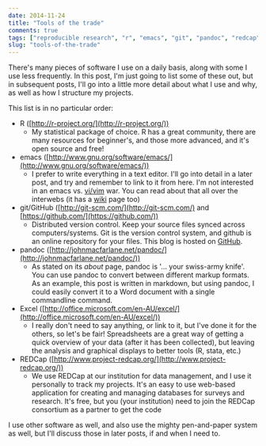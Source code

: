 ```yaml
---
date: 2014-11-24
title: "Tools of the trade"
comments: true
tags: ["reproducible research", "r", "emacs", "git", "pandoc", "redcap"]
slug: "tools-of-the-trade"
---
```


There's many pieces of software I use on a daily basis, along with some I use
less frequently. In this post, I'm just going to list some of these out, but in
subsequent posts, I'll go into a little more detail about what I use and why, as
well as how I structure my projects.

This list is in no particular order:

- R ([http://r-project.org/](http://r-project.org/))
  - My statistical package of choice. R has a great community, there are many
    resources for beginner's, and those more advanced, and it's open source and
    free!
- emacs
  ([http://www.gnu.org/software/emacs/](http://www.gnu.org/software/emacs/))
  - I prefer to write everything in a text editor. I'll go into detail in a
    later post, and try and remember to link to it from here. I'm not interested
    in an emacs vs. [vi/vim](http://www.vim.org/) war. You can read about that
    all over the interwebs (it has a
    [wiki](http://en.wikipedia.org/wiki/Editor_war) page too)
- git/GitHub
  ([http://git-scm.com/](http://git-scm.com/) and [https://github.com/](https://github.com/))
  - Distributed version control. Keep your source files synced across
    computers/systems. Git is the version control system, and github is an
    online repository for your files. This blog is hosted on <a
    href="{{site.github.repo}}">GitHub</a>.
- pandoc
  ([http://johnmacfarlane.net/pandoc/](http://johnmacfarlane.net/pandoc/))
  - As stated on its *about* page, pandoc is '&hellip; your swiss-army
    knife'. You can use pandoc to convert between different markup formats. As
    an example, this post is written in markdown, but using pandoc, I could
    easily convert it to a Word document with a single commandline command.
- Excel
  ([http://office.microsoft.com/en-AU/excel/](http://office.microsoft.com/en-AU/excel/))
  - I really don't need to say anything, or link to it, but I've done it for the
    others, so let's be fair! Spreadsheets are a great way of getting a quick
    overview of your data (after it has been collected), but leaving the
    analysis and graphical displays to better tools (R, stata, etc.)
- REDCap ([http://www.project-redcap.org/](http://www.project-redcap.org/))
  - We use REDCap at our institution for data management, and I use it
    personally to track my projects. It's an easy to use web-based application
    for creating and managing databases for surveys and research. It's free, but
    you (your institution) need to join the REDCap consortium as a partner to
    get the code

I use other software as well, and also use the mighty pen-and-paper system as
well, but I'll discuss those in later posts, if and when I need to.
